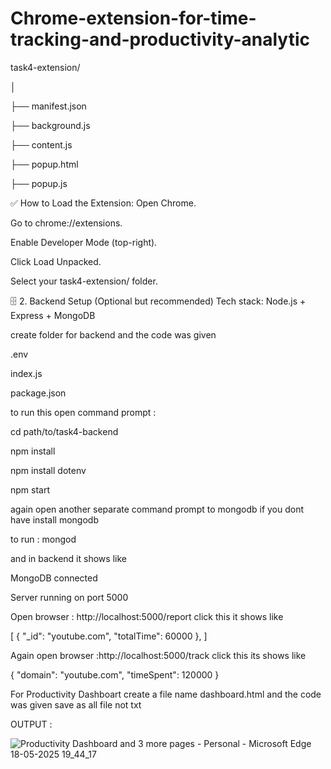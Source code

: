 # Chrome-extension-for-time-tracking-and-productivity-analytic

task4-extension/

│

├── manifest.json

├── background.js


├── content.js

├── popup.html

├── popup.js

✅ How to Load the Extension:
Open Chrome.

Go to chrome://extensions.

Enable Developer Mode (top-right).

Click Load Unpacked.

Select your task4-extension/ folder.

🗄️ 2. Backend Setup (Optional but recommended)
Tech stack: Node.js + Express + MongoDB

create folder for backend and the code was given 

.env

index.js

package.json

to run this open command prompt :

cd path/to/task4-backend

npm install

npm install dotenv

npm start

again open another separate command prompt to mongodb if you dont have install mongodb

to run : mongod

and in backend it shows like 

MongoDB connected

Server running on port 5000

Open browser : http://localhost:5000/report click this it shows like 

[
  { "_id": "youtube.com", "totalTime": 60000 },
]

 Again open browser :http://localhost:5000/track click this its shows like 

 {
  "domain": "youtube.com",
  "timeSpent": 120000
}

For Productivity Dashboart create a file name dashboard.html and the code was given save as all file not txt 

OUTPUT : 

![Productivity Dashboard and 3 more pages - Personal - Microsoft​ Edge 18-05-2025 19_44_17](https://github.com/user-attachments/assets/2ee6c7c2-5b3d-41ca-8c21-c08366ca24c2)

